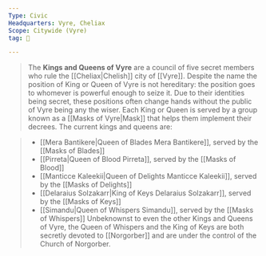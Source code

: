 ```yaml
---
Type: Civic
Headquarters: Vyre, Cheliax
Scope: Citywide (Vyre)
tag: 👥

---
```


> The **Kings and Queens of Vyre** are a council of five secret members who rule the [[Cheliax|Chelish]] city of [[Vyre]]. Despite the name the position of King or Queen of Vyre is not hereditary: the position goes to whomever is powerful enough to seize it. Due to their identities being secret, these positions often change hands without the public of Vyre being any the wiser. Each King or Queen is served by a group known as a [[Masks of Vyre|Mask]] that helps them implement their decrees. The current kings and queens are:

> - [[Mera Bantikere|Queen of Blades Mera Bantikere]], served by the [[Masks of Blades]]
> - [[Pirreta|Queen of Blood Pirreta]], served by the [[Masks of Blood]]
> - [[Manticce Kaleekii|Queen of Delights Manticce Kaleekii]], served by the [[Masks of Delights]]
> - [[Delaraius Solzakarr|King of Keys Delaraius Solzakarr]], served by the [[Masks of Keys]]
> - [[Simandu|Queen of Whispers Simandu]], served by the [[Masks of Whispers]]
> Unbeknownst to even the other Kings and Queens of Vyre, the Queen of Whispers and the King of Keys are both secretly devoted to [[Norgorber]] and are under the control of the Church of Norgorber.








